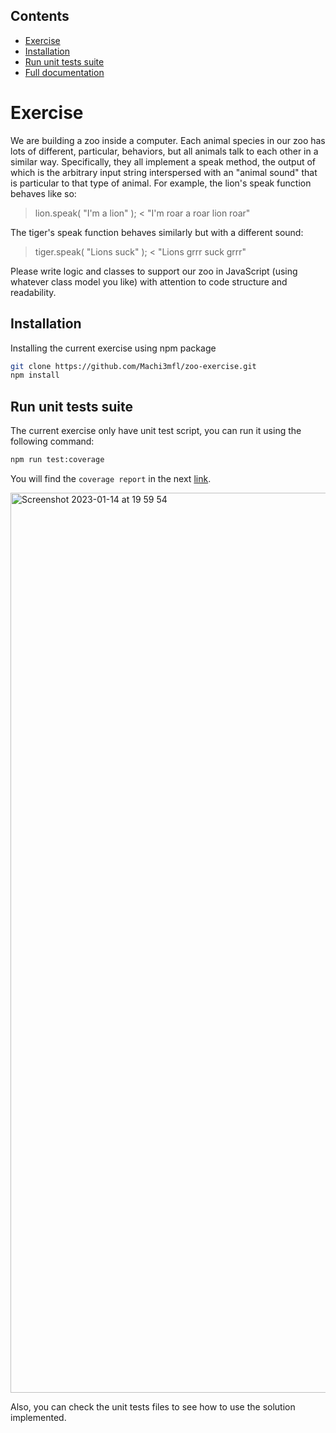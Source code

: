 ## Contents
- [Exercise](#introduction)
- [Installation](#installation)
- [Run unit tests suite](#unit-tests)
- [Full documentation](#full-documentation)

# Exercise

We are building a zoo inside a computer. Each animal species in our zoo has lots
of different, particular, behaviors, but all animals talk to each other in a similar
way. Specifically, they all implement a speak method, the output of which is the
arbitrary input string interspersed with an "animal sound" that is particular to that
type of animal. For example, the lion's speak function behaves like so:

> lion.speak( "I'm a lion" );
< "I'm roar a roar lion roar"

The tiger's speak function behaves similarly but with a different sound:

> tiger.speak( "Lions suck" );
< "Lions grrr suck grrr"

Please write logic and classes to support our zoo in JavaScript (using whatever
class model you like) with attention to code structure and readability.

## Installation

Installing the current exercise using npm package

```bash
git clone https://github.com/Machi3mfl/zoo-exercise.git
npm install
```

## Run unit tests suite

The current exercise only have unit test script, you can run it using the following command:

```bash
npm run test:coverage
```

You will find the `coverage report` in the next [link](https://machi3mfl.github.io/zoo-exercise/index.html).

<img width="1440" alt="Screenshot 2023-01-14 at 19 59 54" src="https://user-images.githubusercontent.com/6089438/212500763-7becb3be-405f-4cff-aae9-e5bb0b2b1330.png">

Also, you can check the unit tests files to see how to use the solution implemented.
